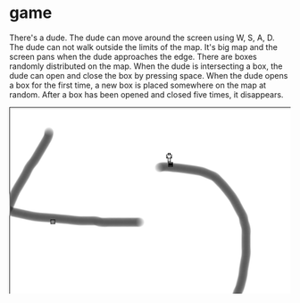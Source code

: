 # game

There's a dude. The dude can move around the screen using W, S, A, D. The
dude can not walk outside the limits of the map. It's big map and the
screen pans when the dude approaches the edge. There are boxes
randomly distributed on the map. When the dude is intersecting a box, the
dude can open and close the box by pressing space. When the dude opens a
box for the first time, a new box is placed somewhere on the map at random.
After a box has been opened and closed five times, it disappears.


![game](screenshot.png)
